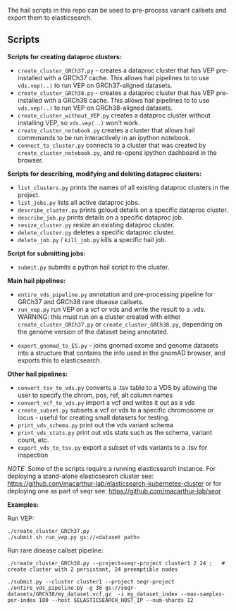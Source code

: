 The hail scripts in this repo can be used to pre-process variant callsets and export them to elasticsearch. 


Scripts
-------

**Scripts for creating dataproc clusters:**

* `create_cluster_GRCh37.py` - creates a dataproc cluster that has VEP pre-installed with a GRCh37 cache. This allows hail pipelines to to use `vds.vep(..)` to run VEP on GRCh37-aligned datasets. 
* `create_cluster_GRCh38.py` - creates a dataproc cluster that has VEP pre-installed with a GRCh38 cache. This allows hail pipelines to to use `vds.vep(..)` to run VEP on GRCh38-aligned datasets. 
* `create_cluster_without_VEP.py` creates a dataproc cluster without installing VEP, so `vds.vep(..)` won't work. 
* `create_cluster_notebook.py` creates a cluster that allows hail commmands to be run interactively in an ipython notebook. 
* `connect_to_cluster.py` connects to a cluster that was created by `create_cluster_notebook.py`, and re-opens ipython dashboard in the browser.

**Scripts for describing, modifying and deleting dataproc clusters:**

* `list_clusters.py` prints the names of all existing dataproc clusters in the project.
* `list_jobs.py` lists all active dataproc jobs.
* `describe_cluster.py` prints gcloud details on a specific dataproc cluster.
* `describe_job.py` prints details on a specific dataproc job.
* `resize_cluster.py` resize an existing dataproc cluster.
* `delete_cluster.py` deletes a specific dataproc cluster.
* `delete_job.py` / `kill_job.py` kills a specific hail job.

**Script for submitting jobs:**

* `submit.py` submits a python hail script to the cluster.

**Main hail pipelines:**

* `entire_vds_pipeline.py` annotation and pre-processing pipeline for GRCh37 and GRCh38 rare disease callsets.
* `run_vep.py` run VEP on a vcf or vds and write the result to a .vds. WARNING: this must run on a cluster created with either `create_cluster_GRCh37.py` or `create_cluster_GRCh38.py`, depending on the genome version of the dataset being annotated.
- `export_gnomad_to_ES.py` - joins gnomad exome and genome datasets into a structure that contains the info used in the gnomAD browser, and exports this to elasticsearch.

**Other hail pipelines:**

* `convert_tsv_to_vds.py` converts a .tsv table to a VDS by allowing the user to specify the chrom, pos, ref, alt column names
* `convert_vcf_to_vds.py` import a vcf and writes it out as a vds
* `create_subset.py` subsets a vcf or vds to a specific chromosome or locus - useful for creating small datasets for testing. 
* `print_vds_schema.py` print out the vds variant schema
* `print_vds_stats.py`  print out vds stats such as the schema, variant count, etc.
* `export_vds_to_tsv.py`  export a subset of vds variants to a .tsv for inspection


*NOTE:* Some of the scripts require a running elasticsearch instance. For deploying a stand-alone elasticsearch cluster see: https://github.com/macarthur-lab/elasticsearch-kubernetes-cluster or for deploying one as part of seqr see: https://github.com/macarthur-lab/seqr


**Examples:**

Run VEP:
```
./create_cluster_GRCh37.py 
./submit.sh run_vep.py gs://<dataset path> 
```

Run rare disease callset pipeline:
```    
./create_cluster_GRCh38.py --project=seqr-project cluster1 2 24 ;   # create cluster with 2 persistant, 24 preemptible nodes

./submit.py --cluster cluster1 --project seqr-project ./entire_vds_pipeline.py -g 38 gs://seqr-datasets/GRCh38/my_dataset.vcf.gz  -i my_dataset_index --max-samples-per-index 180 --host $ELASTICSEARCH_HOST_IP --num-shards 12
```


